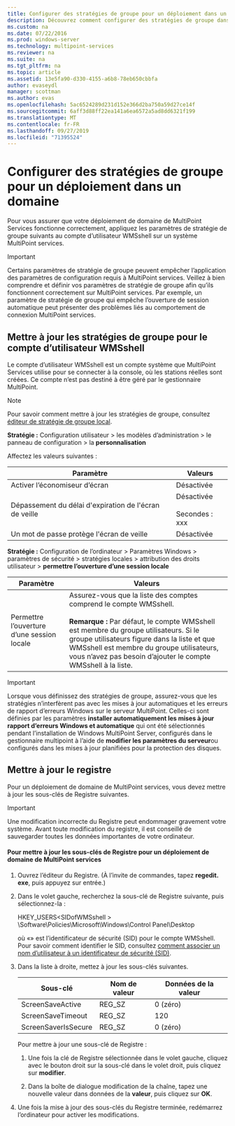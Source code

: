 ```yaml
---
title: Configurer des stratégies de groupe pour un déploiement dans un domaine
description: Découvrez comment configurer des stratégies de groupe dans MultiPoint services
ms.custom: na
ms.date: 07/22/2016
ms.prod: windows-server
ms.technology: multipoint-services
ms.reviewer: na
ms.suite: na
ms.tgt_pltfrm: na
ms.topic: article
ms.assetid: 13e5fa90-d330-4155-a6b8-78eb650cbbfa
author: evaseydl
manager: scottman
ms.author: evas
ms.openlocfilehash: 5ac6524289d231d152e366d2ba750a59d27ce14f
ms.sourcegitcommit: 6aff3d88ff22ea141a6ea6572a5ad8dd6321f199
ms.translationtype: MT
ms.contentlocale: fr-FR
ms.lasthandoff: 09/27/2019
ms.locfileid: "71395524"
---
```

# <a name="configure-group-policies-for-a-domain-deployment"></a>Configurer des stratégies de groupe pour un déploiement dans un domaine
Pour vous assurer que votre déploiement de domaine de MultiPoint Services fonctionne correctement, appliquez les paramètres de stratégie de groupe suivants au compte d’utilisateur WMSshell sur un système MultiPoint services.  
  
> [!IMPORTANT]  
> Certains paramètres de stratégie de groupe peuvent empêcher l’application des paramètres de configuration requis à MultiPoint services. Veillez à bien comprendre et définir vos paramètres de stratégie de groupe afin qu’ils fonctionnent correctement sur MultiPoint services. Par exemple, un paramètre de stratégie de groupe qui empêche l’ouverture de session automatique peut présenter des problèmes liés au comportement de connexion MultiPoint services.  
  
## <a name="update-group-policies-for-the-wmsshell-user-account"></a>Mettre à jour les stratégies de groupe pour le compte d’utilisateur WMSshell 
Le compte d’utilisateur WMSshell est un compte système que MultiPoint Services utilise pour se connecter à la console, où les stations réelles sont créées. Ce compte n’est pas destiné à être géré par le gestionnaire MultiPoint.
  
> [!NOTE]  
> Pour savoir comment mettre à jour les stratégies de groupe, consultez [éditeur de stratégie de groupe local](https://technet.microsoft.com/library/dn265982.aspx).  
  
**Stratégie :** Configuration utilisateur > les modèles d’administration > le panneau de configuration > la **personnalisation**  
  
Affectez les valeurs suivantes :  
  
|Paramètre|Valeurs|  
|-----------|----------|  
|Activer l’économiseur d’écran|Désactivée|  
|Dépassement du délai d'expiration de l'écran de veille|Désactivée<br /><br />Secondes : xxx|  
|Un mot de passe protège l'écran de veille|Désactivée|  
  
**Stratégie :** Configuration de l’ordinateur > Paramètres Windows > paramètres de sécurité > stratégies locales > attribution des droits utilisateur > **permettre l’ouverture d’une session locale**  
  
|Paramètre|Valeurs|  
|-----------|----------|  
|Permettre l’ouverture d’une session locale|Assurez-vous que la liste des comptes comprend le compte WMSshell.<br /><br />**Remarque :** Par défaut, le compte WMSshell est membre du groupe utilisateurs. Si le groupe utilisateurs figure dans la liste et que WMSshell est membre du groupe utilisateurs, vous n’avez pas besoin d’ajouter le compte WMSshell à la liste.|  
  
> [!IMPORTANT]  
> Lorsque vous définissez des stratégies de groupe, assurez-vous que les stratégies n’interfèrent pas avec les mises à jour automatiques et les erreurs de rapport d’erreurs Windows sur le serveur MultiPoint. Celles-ci sont définies par les paramètres **installer automatiquement les mises à jour** **rapport d’erreurs Windows et automatique** qui ont été sélectionnés pendant l’installation de Windows MultiPoint Server, configurés dans le gestionnaire multipoint à l’aide de **modifier les paramètres du serveur**ou configurés dans les mises à jour planifiées pour la protection des disques.  
  
## <a name="update-the-registry"></a>Mettre à jour le registre  
Pour un déploiement de domaine de MultiPoint services, vous devez mettre à jour les sous-clés de Registre suivantes.  
  
> [!IMPORTANT]  
> Une modification incorrecte du Registre peut endommager gravement votre système. Avant toute modification du registre, il est conseillé de sauvegarder toutes les données importantes de votre ordinateur.  
  
#### <a name="to-update-registry-subkeys-for-a-domain-deployment-of-multipoint-services"></a>Pour mettre à jour les sous-clés de Registre pour un déploiement de domaine de MultiPoint services  
  
1.  Ouvrez l’éditeur du Registre. (À l’invite de commandes, tapez **regedit. exe**, puis appuyez sur entrée.)  
  
2.  Dans le volet gauche, recherchez la sous-clé de Registre suivante, puis sélectionnez-la :  
  
    HKEY_USERS\<SIDofWMSshell > \Software\Policies\Microsoft\Windows\Control Panel\Desktop  
  
    où «<SIDofWMSshell>» est l’identificateur de sécurité (SID) pour le compte WMSshell. Pour savoir comment identifier le SID, consultez [comment associer un nom d’utilisateur à un identificateur de sécurité (SID)](https://support.microsoft.com/kb/154599).  
  
3.  Dans la liste à droite, mettez à jour les sous-clés suivantes.  
  
    |Sous-clé|Nom de valeur|Données de la valeur|  
    |----------|--------------|--------------|  
    |ScreenSaveActive|REG_SZ|0 (zéro)|  
    |ScreenSaveTimeout|REG_SZ|120|  
    |ScreenSaverIsSecure|REG_SZ|0 (zéro)|  
  
    Pour mettre à jour une sous-clé de Registre :  
  
    1.  Une fois la clé de Registre sélectionnée dans le volet gauche, cliquez avec le bouton droit sur la sous-clé dans le volet droit, puis cliquez sur **modifier**.  
  
    2.  Dans la boîte de dialogue modification de la chaîne, tapez une nouvelle valeur dans données de la **valeur**, puis cliquez sur **OK**.  
  
4.  Une fois la mise à jour des sous-clés du Registre terminée, redémarrez l’ordinateur pour activer les modifications. 
